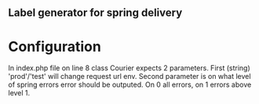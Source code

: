 ## Label generator for spring delivery

# Configuration
In index.php file on line 8 class Courier expects 2 parameters. First (string) 'prod'/'test' will change request url env. Second parameter is on what level of spring errors error should be outputed. On 0 all errors, on 1 errors above level 1.

